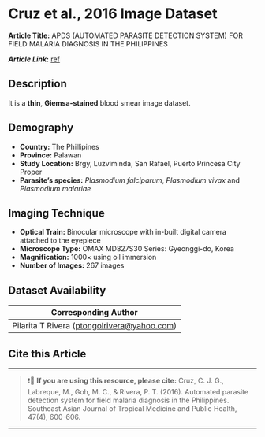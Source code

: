 # **Cruz et al., 2016 Image Dataset**  
**Article Title:** APDS (AUTOMATED PARASITE DETECTION SYSTEM) FOR FIELD MALARIA DIAGNOSIS IN THE PHILIPPINES

**_Article Link_:** [ref](https://www.thaiscience.info/journals/Article/TMPH/10983750.pdf)

## **Description**
It is a **thin**, **Giemsa-stained** blood smear image dataset.


## **Demography**
+ **Country:** The Phillipines
+ **Province:** Palawan
+ **Study Location:** Brgy, Luzviminda, San Rafael, Puerto Princesa City Proper 
+ **Parasite’s species:** _Plasmodium falciparum_, _Plasmodium vivax_ and _Plasmodium malariae_


## **Imaging Technique**
+ **Optical Train:** Binocular microscope with in-built digital camera attached to the eyepiece
+ **Microscope Type:** OMAX MD827S30 Series: Gyeonggi-do, Korea
+ **Magnification:** 1000× using oil immersion
+ **Number of Images:** 267 images
  

## **Dataset Availability**
|**Corresponding Author**|
|:---:|
|Pilarita T Rivera (ptongolrivera@yahoo.com) |

## **Cite this Article**
---
>
> ❗🛑 **If you are using this resource, please cite:** Cruz, C. J. G., Labreque, M., Goh, M. C., & Rivera, P. T. (2016). Automated parasite detection system for field malaria diagnosis in the Philippines. Southeast Asian Journal of Tropical Medicine and Public Health, 47(4), 600-606.
>
---
